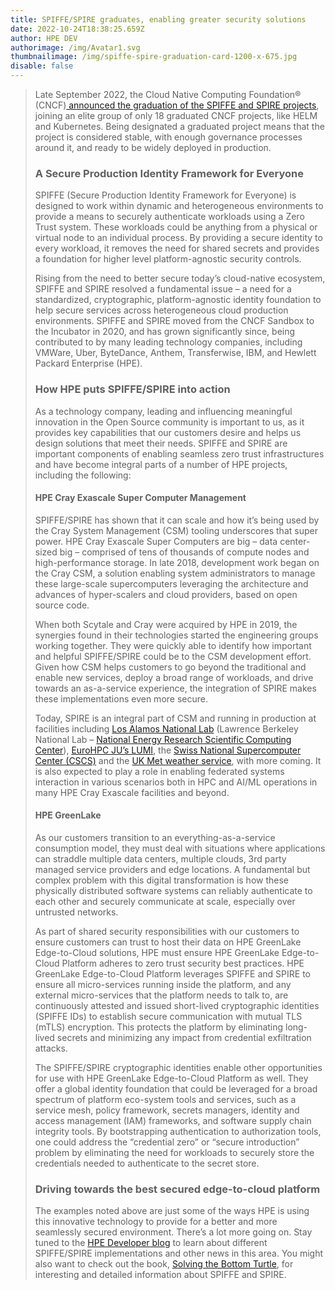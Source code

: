 ```yaml
---
title: SPIFFE/SPIRE graduates, enabling greater security solutions
date: 2022-10-24T18:38:25.659Z
author: HPE DEV
authorimage: /img/Avatar1.svg
thumbnailimage: /img/spiffe-spire-graduation-card-1200-x-675.jpg
disable: false
---
```

> Late September 2022, the Cloud Native Computing Foundation® (CNCF)[ announced the graduation of the SPIFFE and SPIRE projects](https://www.cncf.io/announcements/2022/09/20/spiffe-and-spire-projects-graduate-from-cloud-native-computing-foundation-incubator/), joining an elite group of only 18 graduated CNCF projects, like HELM and Kubernetes. Being designated a graduated project means that the project is considered stable, with enough governance processes around it, and ready to be widely deployed in production.
>
> ### A Secure Production Identity Framework for Everyone
>
> SPIFFE (Secure Production Identity Framework for Everyone) is designed to work within dynamic and heterogeneous environments to provide a means to securely authenticate workloads using a Zero Trust system. These workloads could be anything from a physical or virtual node to an individual process. By providing a secure identity to every workload, it removes the need for shared secrets and provides a foundation for higher level platform-agnostic security controls.
>
> Rising from the need to better secure today’s cloud-native ecosystem, SPIFFE and SPIRE resolved a fundamental issue – a need for a standardized, cryptographic, platform-agnostic identity foundation to help secure services across heterogeneous cloud production environments. SPIFFE and SPIRE moved from the CNCF Sandbox to the Incubator in 2020, and has grown significantly since, being contributed to by many leading technology companies, including VMWare, Uber, ByteDance, Anthem, Transferwise, IBM, and Hewlett Packard Enterprise (HPE).
>
> ### How HPE puts SPIFFE/SPIRE into action
>
> As a technology company, leading and influencing meaningful innovation in the Open Source community is important to us, as it provides key capabilities that our customers desire and helps us design solutions that meet their needs. SPIFFE and SPIRE are important components of enabling seamless zero trust infrastructures and have become integral parts of a number of HPE projects, including the following:
>
> #### HPE Cray Exascale Super Computer Management
>
> SPIFFE/SPIRE has shown that it can scale and how it’s being used by the Cray System Management (CSM) tooling underscores that super power. HPE Cray Exascale Super Computers are big – data center-sized big – comprised of tens of thousands of compute nodes and high-performance storage. In late 2018, development work began on the Cray CSM, a solution enabling system administrators to manage these large-scale supercomputers leveraging the architecture and advances of hyper-scalers and cloud providers, based on open source code.
>
> When both Scytale and Cray were acquired by HPE in 2019, the synergies found in their technologies started the engineering groups working together. They were quickly able to identify how important and helpful SPIFFE/SPIRE could be to the CSM development effort. Given how CSM helps customers to go beyond the traditional and enable new services, deploy a broad range of workloads, and drive towards an as-a-service experience, the integration of SPIRE makes these implementations even more secure.
>
> Today, SPIRE is an integral part of CSM and running in production at facilities including [Los Alamos National Lab](https://www.hpe.com/us/en/newsroom/press-release/2021/04/us-department-of-energys-los-alamos-national-laboratory-expands-collaboration-with-hewlett-packard-enterprise-on-new-supercomputer-design-to-advance-scientific-research.html) (Lawrence Berkeley National Lab – [National Energy Research Scientific Computing Center](https://www.nersc.gov/)), [EuroHPC JU’s LUMI](https://www.hpe.com/us/en/newsroom/press-release/2020/10/hewlett-packard-enterprise-wins-160m-contract-to-power-one-of-the-worlds-fastest-supercomputers-based-in-finland-to-bolster-europes-research-in-science-and-unlock-economic-growth.html), the [Swiss National Supercomputer Center (CSCS)](https://www.hpe.com/us/en/newsroom/press-release/2021/04/swiss-national-supercomputing-centre-hewlett-packard-enterprise-and-nvidia-announce-worlds-most-powerful-ai-capable-supercomputer.html) and the [UK Met weather service](https://www.hpcwire.com/2021/04/22/microsoft-to-provide-worlds-most-powerful-weather-climate-supercomputer-for-uks-met-office/), with more coming. It is also expected to play a role in enabling federated systems interaction in various scenarios both in HPC and AI/ML operations in many HPE Cray Exascale facilities and beyond.
>
> #### HPE GreenLake
>
> As our customers transition to an everything-as-a-service consumption model, they must deal with situations where applications can straddle multiple data centers, multiple clouds, 3rd party managed service providers and edge locations. A fundamental but complex problem with this digital transformation is how these physically distributed software systems can reliably authenticate to each other and securely communicate at scale, especially over untrusted networks.  
>
> As part of shared security responsibilities with our customers to ensure customers can trust to host their data on HPE GreenLake Edge-to-Cloud solutions, HPE must ensure HPE GreenLake Edge-to-Cloud Platform adheres to zero trust security best practices. HPE GreenLake Edge-to-Cloud Platform leverages SPIFFE and SPIRE to ensure all micro-services running inside the platform, and any external micro-services that the platform needs to talk to, are continuously attested and issued short-lived cryptographic identities (SPIFFE IDs) to establish secure communication with mutual TLS (mTLS) encryption. This protects the platform by eliminating long-lived secrets and minimizing any impact from credential exfiltration attacks.
>
> The SPIFFE/SPIRE cryptographic identities enable other opportunities for use with HPE GreenLake Edge-to-Cloud Platform as well. They offer a global identity foundation that could be leveraged for a broad spectrum of platform eco-system tools and services, such as a service mesh, policy framework, secrets managers, identity and access management (IAM) frameworks, and software supply chain integrity tools. By bootstrapping authentication to authorization tools, one could address the “credential zero” or “secure introduction” problem by eliminating the need for workloads to securely store the credentials needed to authenticate to the secret store.
>
> ### Driving towards the best secured edge-to-cloud platform
>
> The examples noted above are just some of the ways HPE is using this innovative technology to provide for a better and more seamlessly secured environment.  There’s a lot more going on. Stay tuned to the [HPE Developer blog](https://developer.hpe.com/blog) to learn about different SPIFFE/SPIRE implementations and other news in this area. You might also want to check out the book, [Solving the Bottom Turtle](https://spiffe.io/book/), for interesting and detailed information about SPIFFE and SPIRE.